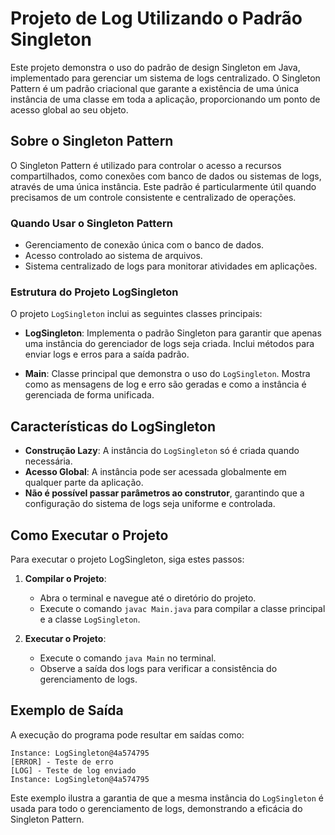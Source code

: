 # Projeto de Log Utilizando o Padrão Singleton

Este projeto demonstra o uso do padrão de design Singleton em Java, implementado para gerenciar um sistema de logs centralizado. O Singleton Pattern é um padrão criacional que garante a existência de uma única instância de uma classe em toda a aplicação, proporcionando um ponto de acesso global ao seu objeto.

## Sobre o Singleton Pattern

O Singleton Pattern é utilizado para controlar o acesso a recursos compartilhados, como conexões com banco de dados ou sistemas de logs, através de uma única instância. Este padrão é particularmente útil quando precisamos de um controle consistente e centralizado de operações.

### Quando Usar o Singleton Pattern

- Gerenciamento de conexão única com o banco de dados.
- Acesso controlado ao sistema de arquivos.
- Sistema centralizado de logs para monitorar atividades em aplicações.

### Estrutura do Projeto LogSingleton

O projeto `LogSingleton` inclui as seguintes classes principais:

- **LogSingleton**: Implementa o padrão Singleton para garantir que apenas uma instância do gerenciador de logs seja criada. Inclui métodos para enviar logs e erros para a saída padrão.

- **Main**: Classe principal que demonstra o uso do `LogSingleton`. Mostra como as mensagens de log e erro são geradas e como a instância é gerenciada de forma unificada.

## Características do LogSingleton

- **Construção Lazy**: A instância do `LogSingleton` só é criada quando necessária.
- **Acesso Global**: A instância pode ser acessada globalmente em qualquer parte da aplicação.
- **Não é possível passar parâmetros ao construtor**, garantindo que a configuração do sistema de logs seja uniforme e controlada.

## Como Executar o Projeto

Para executar o projeto LogSingleton, siga estes passos:

1. **Compilar o Projeto**:
    - Abra o terminal e navegue até o diretório do projeto.
    - Execute o comando `javac Main.java` para compilar a classe principal e a classe `LogSingleton`.

2. **Executar o Projeto**:
    - Execute o comando `java Main` no terminal.
    - Observe a saída dos logs para verificar a consistência do gerenciamento de logs.

## Exemplo de Saída

A execução do programa pode resultar em saídas como:
```
Instance: LogSingleton@4a574795
[ERROR] - Teste de erro
[LOG] - Teste de log enviado
Instance: LogSingleton@4a574795
```

Este exemplo ilustra a garantia de que a mesma instância do `LogSingleton` é usada para todo o gerenciamento de logs, demonstrando a eficácia do Singleton Pattern.


